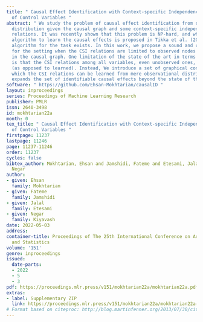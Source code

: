 ```yaml
---
title: " Causal Effect Identification with Context-specific Independence Relations
  of Control Variables "
abstract: " We study the problem of causal effect identification from observational
  distribution given the causal graph and some context-specific independence (CSI)
  relations. It was recently shown that this problem is NP-hard, and while a sound
  algorithm to learn the causal effects is proposed in Tikka et al. (2019), no complete
  algorithm for the task exists. In this work, we propose a sound and complete algorithm
  for the setting when the CSI relations are limited to observed nodes with no parents
  in the causal graph. One limitation of the state of the art in terms of its applicability
  is that the CSI relations among all variables, even unobserved ones, must be given
  (as opposed to learned). Instead, We introduce a set of graphical constraints under
  which the CSI relations can be learned from mere observational distribution. This
  expands the set of identifiable causal effects beyond the state of the art. "
software: " https://github.com/Ehsan-Mokhtarian/causalID "
layout: inproceedings
series: Proceedings of Machine Learning Research
publisher: PMLR
issn: 2640-3498
id: mokhtarian22a
month: 0
tex_title: " Causal Effect Identification with Context-specific Independence Relations
  of Control Variables "
firstpage: 11237
lastpage: 11246
page: 11237-11246
order: 11237
cycles: false
bibtex_author: Mokhtarian, Ehsan and Jamshidi, Fateme and Etesami, Jalal and Kiyavash,
  Negar
author:
- given: Ehsan
  family: Mokhtarian
- given: Fateme
  family: Jamshidi
- given: Jalal
  family: Etesami
- given: Negar
  family: Kiyavash
date: 2022-05-03
address:
container-title: Proceedings of The 25th International Conference on Artificial Intelligence
  and Statistics
volume: '151'
genre: inproceedings
issued:
  date-parts:
  - 2022
  - 5
  - 3
pdf: https://proceedings.mlr.press/v151/mokhtarian22a/mokhtarian22a.pdf
extras:
- label: Supplementary ZIP
  link: https://proceedings.mlr.press/v151/mokhtarian22a/mokhtarian22a-supp.zip
# Format based on citeproc: http://blog.martinfenner.org/2013/07/30/citeproc-yaml-for-bibliographies/
---
```

